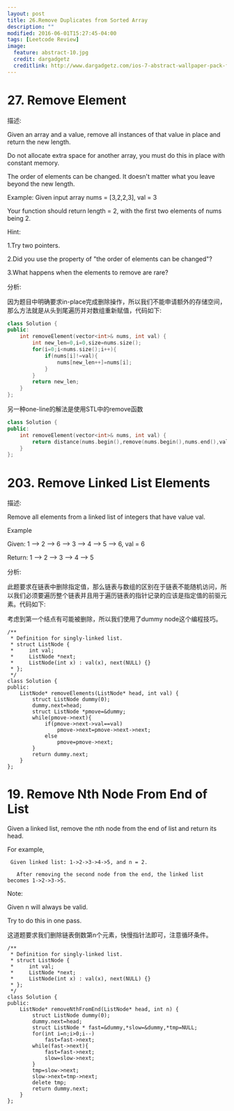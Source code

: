 ```yaml
---
layout: post
title: 26.Remove Duplicates from Sorted Array
description: ""
modified: 2016-06-01T15:27:45-04:00
tags: [Leetcode Review]
image:
  feature: abstract-10.jpg
  credit: dargadgetz
  creditlink: http://www.dargadgetz.com/ios-7-abstract-wallpaper-pack-for-iphone-5-and-ipod-touch-retina/
---
```


# 27. Remove Element
描述:

Given an array and a value, remove all instances of that value in place and return the new length.

Do not allocate extra space for another array, you must do this in place with constant memory.

The order of elements can be changed. It doesn't matter what you leave beyond the new length.

Example:
Given input array nums = [3,2,2,3], val = 3

Your function should return length = 2, with the first two elements of nums being 2.

Hint:

1.Try two pointers.

2.Did you use the property of "the order of elements can be changed"?

3.What happens when the elements to remove are rare?

分析:

因为题目中明确要求in-place完成删除操作，所以我们不能申请额外的存储空间，那么方法就是从头到尾遍历并对数组重新赋值，代码如下:

```c++
class Solution {
public:
    int removeElement(vector<int>& nums, int val) {
        int new_len=0,i=0,size=nums.size();
        for(i=0;i<nums.size();i++){
            if(nums[i]!=val){
                nums[new_len++]=nums[i];
            }
        }
        return new_len;
    }
};
```
另一种one-line的解法是使用STL中的remove函数

```c++
class Solution {
public:
    int removeElement(vector<int>& nums, int val) {
        return distance(nums.begin(),remove(nums.begin(),nums.end(),val));
    }
};
```

# 203. Remove Linked List Elements

描述:

Remove all elements from a linked list of integers that have value val.

Example

Given: 1 --> 2 --> 6 --> 3 --> 4 --> 5 --> 6, val = 6

Return: 1 --> 2 --> 3 --> 4 --> 5

分析:

此题要求在链表中删除指定值，那么链表与数组的区别在于链表不能随机访问，所以我们必须要遍历整个链表并且用于遍历链表的指针记录的应该是指定值的前驱元素。代码如下:

考虑到第一个结点有可能被删除，所以我们使用了dummy node这个编程技巧。

```
/**
 * Definition for singly-linked list.
 * struct ListNode {
 *     int val;
 *     ListNode *next;
 *     ListNode(int x) : val(x), next(NULL) {}
 * };
 */
class Solution {
public:
    ListNode* removeElements(ListNode* head, int val) {
        struct ListNode dummy(0);
        dummy.next=head;
        struct ListNode *pmove=&dummy;
        while(pmove->next){
            if(pmove->next->val==val)
                pmove->next=pmove->next->next;
            else
                pmove=pmove->next;
        }
        return dummy.next;
    }
};
```

# 19. Remove Nth Node From End of List

Given a linked list, remove the nth node from the end of list and return its head.

For example,


```
 Given linked list: 1->2->3->4->5, and n = 2.

   After removing the second node from the end, the linked list becomes 1->2->3->5.
```

Note:

Given n will always be valid.

Try to do this in one pass.

这道题要求我们删除链表倒数第n个元素，快慢指针法即可，注意循环条件。


```
/**
 * Definition for singly-linked list.
 * struct ListNode {
 *     int val;
 *     ListNode *next;
 *     ListNode(int x) : val(x), next(NULL) {}
 * };
 */
class Solution {
public:
    ListNode* removeNthFromEnd(ListNode* head, int n) {
        struct ListNode dummy(0);
        dummy.next=head;
        struct ListNode * fast=&dummy,*slow=&dummy,*tmp=NULL;
        for(int i=n;i>0;i--)
            fast=fast->next;
        while(fast->next){
            fast=fast->next;
            slow=slow->next;
        }
        tmp=slow->next;
        slow->next=tmp->next;
        delete tmp;
        return dummy.next;
    }
};
```
